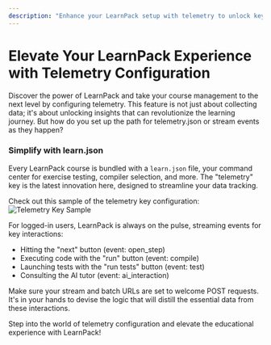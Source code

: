 ```yaml
---
description: "Enhance your LearnPack setup with telemetry to unlock key insights and streamline your course management."
---
```


# Elevate Your LearnPack Experience with Telemetry Configuration
Discover the power of LearnPack and take your course management to the next level by configuring telemetry. This feature is not just about collecting data; it's about unlocking insights that can revolutionize the learning journey. But how do you set up the path for telemetry.json or stream events as they happen?

### Simplify with learn.json
Every LearnPack course is bundled with a `learn.json` file, your command center for exercise testing, compiler selection, and more. The "telemetry" key is the latest innovation here, designed to streamline your data tracking.

Check out this sample of the telemetry key configuration:
![Telemetry Key Sample](https://github.com/breatheco-de/content/assets/107764250/70caf7ad-89df-4ead-9404-d7778cd6dd15)

For logged-in users, LearnPack is always on the pulse, streaming events for key interactions:
- Hitting the "next" button (event: open_step)
- Executing code with the "run" button (event: compile)
- Launching tests with the "run tests" button (event: test)
- Consulting the AI tutor (event: ai_interaction)

Make sure your stream and batch URLs are set to welcome POST requests. It's in your hands to devise the logic that will distill the essential data from these interactions.

Step into the world of telemetry configuration and elevate the educational experience with LearnPack!
